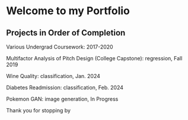 # Welcome to my Portfolio
## Projects in Order of Completion

Various Undergrad Coursework: 2017-2020 

Multifactor Analysis of Pitch Design (College Capstone): regression, Fall 2019

Wine Quality: classification, Jan. 2024

Diabetes Readmission: classification, Feb. 2024

Pokemon GAN: image generation, In Progress

Thank you for stopping by
